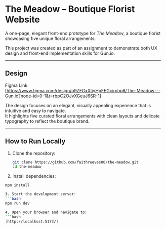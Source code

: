 # The Meadow – Boutique Florist Website

A one-page, elegant front-end prototype for *The Meadow*, a boutique florist showcasing five unique floral arrangements.

This project was created as part of an assignment to demonstrate both UX design and front-end implementation skills for Gun.io.

---

## Design
Figma Link: [https://www.figma.com/design/o9ZFGxXtiyHpFEGcirobp6/The-Meadow---Gun.io?node-id=0-1&t=rbpC2OJvXGeuJ6SR-1]

The design focuses on an elegant, visually appealing experience that is intuitive and easy to navigate.  
It highlights five curated floral arrangements with clean layouts and delicate typography to reflect the boutique brand.

---

## How to Run Locally

1. Clone the repository:
   ```bash
   git clone https://github.com/faithreeves00/the-meadow.git
   cd the-meadow
   
2. Install dependencies:
```bash
npm install

3. Start the development server:
```bash
npm run dev

4. Open your browser and navigate to:
```bash
[http://localhost:5173/]
